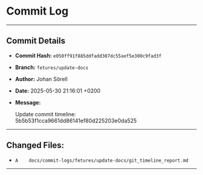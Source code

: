# Commit Log

---

## Commit Details

- **Commit Hash:**   `e050ff91f885ddfadd307dc55aef5e300c9fad3f`
- **Branch:**        `fetures/update-docs`
- **Author:**        Johan Sörell
- **Date:**          2025-05-30 21:16:01 +0200
- **Message:**

  Update commit timeline: 5b5b53f1cca9661dd86141ef80d225203e0da525

---

## Changed Files:

- `A	docs/commit-logs/fetures/update-docs/git_timeline_report.md`

---
